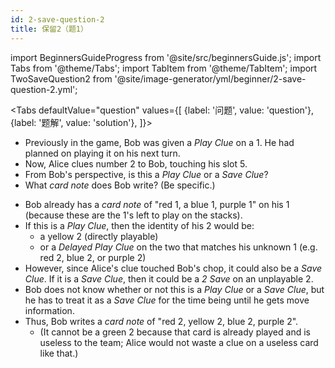 ```yaml
---
id: 2-save-question-2
title: 保留2（题1）
---
```


import BeginnersGuideProgress from '@site/src/beginnersGuide.js';
import Tabs from '@theme/Tabs';
import TabItem from '@theme/TabItem';
import TwoSaveQuestion2 from '@site/image-generator/yml/beginner/2-save-question-2.yml';

<BeginnersGuideProgress id="2-save-question-2" />

<!-- lint disable no-undefined-references -->

<Tabs
  defaultValue="question"
  values={[
    {label: '问题', value: 'question'},
    {label: '题解', value: 'solution'},
  ]}>
<TabItem value="question">

- Previously in the game, Bob was given a *Play Clue* on a 1. He had planned on playing it on his next turn.
- Now, Alice clues number 2 to Bob, touching his slot 5.
- From Bob's perspective, is this a *Play Clue* or a *Save Clue*?
- What *card note* does Bob write? (Be specific.)

</TabItem>
<TabItem value="solution">

- Bob already has a *card note* of "red 1, a blue 1, purple 1" on his 1 (because these are the 1's left to play on the stacks).
- If this is a *Play Clue*, then the identity of his 2 would be:
  - a yellow 2 (directly playable)
  - or a *Delayed Play Clue* on the two that matches his unknown 1 (e.g. red 2, blue 2, or purple 2)
- However, since Alice's clue touched Bob's chop, it could also be a *Save Clue*. If it is a *Save Clue*, then it could be a *2 Save* on an unplayable 2.
- Bob does not know whether or not this is a *Play Clue* or a *Save Clue*, but he has to treat it as a *Save Clue* for the time being until he gets move information.
- Thus, Bob writes a *card note* of "red 2, yellow 2, blue 2, purple 2".
  - (It cannot be a green 2 because that card is already played and is useless to the team; Alice would not waste a clue on a useless card like that.)

</TabItem>
</Tabs>

<TwoSaveQuestion2 />
